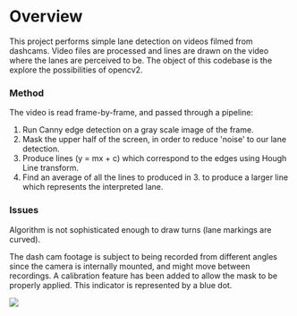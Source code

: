 # Overview

This project performs simple lane detection on videos filmed from dashcams. Video files are processed and lines are drawn on the video where the lanes are perceived to be.
The object of this codebase is the explore the possibilities of opencv2.

### Method
The video is read frame-by-frame, and passed through a pipeline:

1. Run Canny edge detection on a gray scale image of the frame.
2. Mask the upper half of the screen, in order to reduce 'noise' to our lane detection.
3. Produce lines (y = mx + c) which correspond to the edges using Hough Line transform.
4. Find an average of all the lines to produced in 3. to produce a larger line which represents the interpreted lane.

### Issues

Algorithm is not sophisticated enough to draw turns (lane markings are curved).

The dash cam footage is subject to being recorded from different angles since the camera is internally mounted, and might move between recordings.
A calibration feature has been added to allow the mask to be properly applied. This indicator is represented by a blue dot.

![](https://github.com/Colum/opencv/blob/master/data/sample.gif)